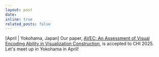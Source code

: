 ```yaml
---
layout: post
date:
inline: true
related_posts: false
---
```


\[April | Yokohama, Japan\] Our paper, [AVEC: An Assessment of Visual Encoding Ability in Visualization Construction](https://digital-flaneur.github.io/assets/pdf/avec.pdf), is accepted to CHI 2025. Let's meet up in Yokohama in April!

